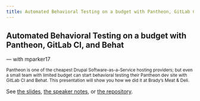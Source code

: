 ```yaml
---
title: Automated Behavioral Testing on a budget with Pantheon, GitLab CI, and Behat - landing page
---
```


<section>

# Automated Behavioral Testing on a budget with Pantheon, GitLab CI, and Behat
— with mparker17

<small>Pantheon is one of the cheapest Drupal Software-as-a-Service hosting providers; but even a small team with limited budget can start behavioral testing their Pantheon dev site with GitLab CI and Behat. This presentation will show you how we did it at Brady’s Meat & Deli.</small>

See [the slides](slides.md), [the speaker notes](speaker-notes.md), or [the repository][repo].

[repo]: https://github.com/mparker17/talk--behavioral-testing-pantheon-gitlab

</section>
